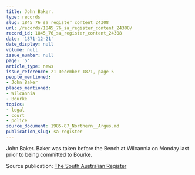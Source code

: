 ```yaml
---
title: John Baker.
type: records
slug: 1845_76_sa_register_content_24308
url: /records/1845_76_sa_register_content_24308/
record_id: 1845_76_sa_register_content_24308
date: '1871-12-21'
date_display: null
volume: null
issue_number: null
page: '5'
article_type: news
issue_reference: 21 December 1871, page 5
people_mentioned:
- John Baker
places_mentioned:
- Wilcannia
- Bourke
topics:
- legal
- court
- police
source_document: 1985-87_Northern__Argus.md
publication_slug: sa-register
---
```


John Baker.  Baker was taken before the Bench at Wilcannia on Monday last prior to being committed to Bourke.

Source publication: [The South Australian Register](/publications/sa-register/)
